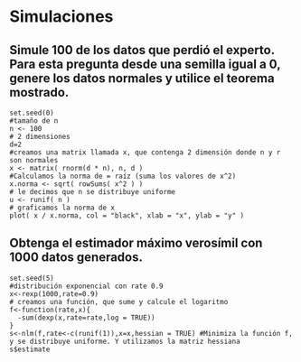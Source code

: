 # Simulaciones

## Simule 100 de los datos que perdió el experto. Para esta pregunta desde una semilla igual a 0, genere los datos normales y utilice el teorema mostrado.

```{r}
set.seed(0)
#tamaño de n
n <- 100
# 2 dimensiones
d=2
#creamos una matrix llamada x, que contenga 2 dimensión donde n y r son normales
x <- matrix( rnorm(d * n), n, d )
#Calculamos la norma de = raíz (suma los valores de x^2)
x.norma <- sqrt( rowSums( x^2 ) )
# le decimos que n se distribuye uniforme
u <- runif( n )
# graficamos la norma de x
plot( x / x.norma, col = "black", xlab = "x", ylab = "y" )
```

## Obtenga el estimador máximo verosímil con 1000 datos generados.

```{r}
set.seed(5)
#distribución exponencial con rate 0.9
x<-rexp(1000,rate=0.9)
# creamos una función, que sume y calcule el logaritmo
f<-function(rate,x){
  -sum(dexp(x,rate=rate,log = TRUE))
}
s<-nlm(f,rate<-c(runif(1)),x=x,hessian = TRUE) #Minimiza la función f, y se distribuye uniforme. Y utilizamos la matriz hessiana
s$estimate
```
